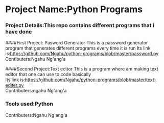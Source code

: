 # Project Name:Python Programs 
### Project Details:This repo contains different programs that i have done 
####First Project: Pasword Generator
    This is a password generator program that generates different programs every time it is run 
    Its link is:https://github.com/Ngahu/python-programs/blob/master/password.py 
    Contibuters:Ngahu Ng'ang'a

####Second Project:Text editor
    This is a program where am making  text editor that one can use to code basically<br>
    Its link is:https://github.com/Ngahu/python-programs/blob/master/text-editer.py<br>
    Contributers:ngahu Ng'ang'a

### Tools used:Python 

Contributers:Ngahu Ng'ang'a
